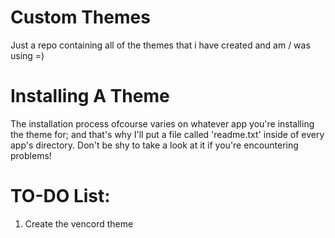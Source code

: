 # Custom Themes
Just a repo containing all of the themes that i have created and am / was using =)

# Installing A Theme
The installation process ofcourse varies on whatever app you're installing the theme for; and that's why I'll put a file called 'readme.txt' inside of every app's directory. Don't be shy to take a look at it if you're encountering problems!

# TO-DO List:
1. Create the vencord theme